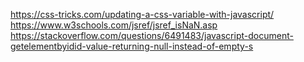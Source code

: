 https://css-tricks.com/updating-a-css-variable-with-javascript/
https://www.w3schools.com/jsref/jsref_isNaN.asp
https://stackoverflow.com/questions/6491483/javascript-document-getelementbyidid-value-returning-null-instead-of-empty-s